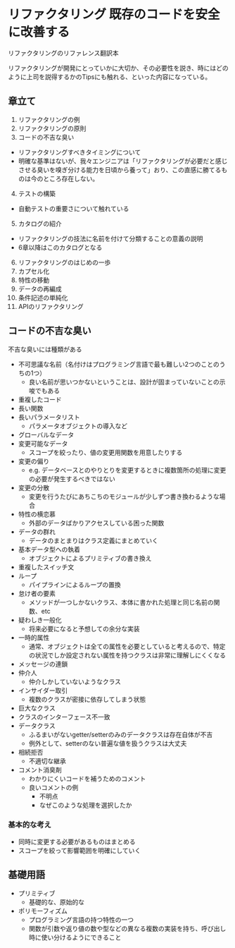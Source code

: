 # リファクタリング 既存のコードを安全に改善する

リファクタリングのリファレンス翻訳本

リファクタリングが開発にとっていかに大切か、その必要性を説き、時にはどのように上司を説得するかのTipsにも触れる、といった内容になっている。

## 章立て

1. リファクタリングの例
2. リファクタリングの原則
3. コードの不吉な臭い
  - リファクタリングすべきタイミングについて
  - 明確な基準はないが、我々エンジニアは「リファクタリングが必要だと感じさせる臭いを嗅ぎ分ける能力を日頃から養って」おり、この直感に勝てるものは今のところ存在しない。
4. テストの構築
  - 自動テストの重要さについて触れている
5. カタログの紹介
  - リファクタリングの技法に名前を付けて分類することの意義の説明
  - 6章以降はこのカタログとなる
6. リファクタリングのはじめの一歩
7. カプセル化
8. 特性の移動
9. データの再編成
10. 条件記述の単純化
11. APIのリファクタリング

## コードの不吉な臭い

不吉な臭いには種類がある

- 不可思議な名前（名付けはプログラミング言語で最も難しい2つのことのうちの1つ）
  - 良い名前が思いつかないということは、設計が固まっていないことの示唆でもある
- 重複したコード
- 長い関数
- 長いパラメータリスト
  - パラメータオブジェクトの導入など
- グローバルなデータ
- 変更可能なデータ
  - スコープを絞ったり、値の変更用関数を用意したりする
- 変更の偏り
  - e.g. データベースとのやりとりを変更するときに複数箇所の処理に変更の必要が発生するべきではない
- 変更の分散
  - 変更を行うたびにあちこちのモジュールが少しずつ書き換わるような場合
- 特性の横恋慕
  - 外部のデータばかりアクセスしている困った関数
- データの群れ
  - データのまとまりはクラス定義にまとめていく
- 基本データ型への執着
  - オブジェクトによるプリミティブの書き換え
- 重複したスイッチ文
- ループ
  - パイプラインによるループの置換
- 怠け者の要素
  - メソッドが一つしかないクラス、本体に書かれた処理と同じ名前の関数、etc
- 疑わしき一般化
  - 将来必要になると予想しての余分な実装
- 一時的属性
  - 通常、オブジェクトは全ての属性を必要としていると考えるので、特定の状況でしか設定されない属性を持つクラスは非常に理解しにくくなる
- メッセージの連鎖
- 仲介人
  - 仲介しかしていないようなクラス
- インサイダー取引
  - 複数のクラスが密接に依存してしまう状態
- 巨大なクラス
- クラスのインターフェース不一致
- データクラス
  - ふるまいがないgetter/setterのみのデータクラスは存在自体が不吉
  - 例外として、setterのない普遍な値を扱うクラスは大丈夫
- 相続拒否
  - 不適切な継承
- コメント消臭剤
  - わかりにくいコードを補うためのコメント
  - 良いコメントの例
    - 不明点
    - なぜこのような処理を選択したか


### 基本的な考え

- 同時に変更する必要があるものはまとめる
- スコープを絞って影響範囲を明確にしていく


## 基礎用語

- プリミティブ
  - 基礎的な、原始的な
- ポリモーフィズム
  - プログラミング言語の持つ特性の一つ
  - 関数が引数や返り値の数や型などの異なる複数の実装を持ち、呼び出し時に使い分けるようにできること

